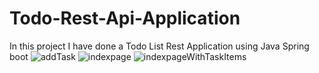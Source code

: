 # Todo-Rest-Api-Application 
In this project I have done a Todo List Rest Application using Java Spring boot
![addTask](https://user-images.githubusercontent.com/98973818/158521526-205cc331-4e3b-4ce8-a6a5-e2c91fbdb647.png)
![indexpage](https://user-images.githubusercontent.com/98973818/158521531-7b9e7390-93ab-4fe0-8e68-1b993bd6485d.png)
![indexpageWithTaskItems](https://user-images.githubusercontent.com/98973818/158521532-b1a75421-0f1e-4704-82a1-49ad86e71901.png)
